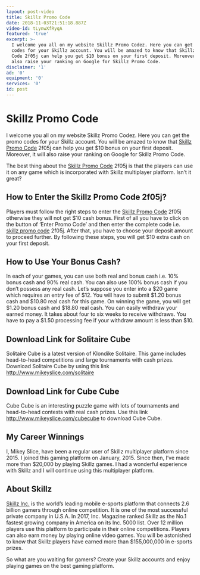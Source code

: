 ```yaml
---
layout: post-video
title: Skillz Promo Code
date: 2018-11-03T21:51:18.887Z
video-id: tLynwXfRyqA
featured: 'true'
excerpt: >-
  I welcome you all on my website Skillz Promo Codez. Here you can get the promo
  codes for your Skillz account. You will be amazed to know that Skillz Promo
  Code 2f05j can help you get $10 bonus on your first deposit. Moreover, it will
  also raise your ranking on Google for Skillz Promo Code. 
disclaimer: '1'
ad: '0'
equipment: '0'
services: '0'
id: post
---
```

# Skillz Promo Code

I welcome you all on my website Skillz Promo Codez. Here you can get the promo codes for your Skillz account. You will be amazed to know that [Skillz Promo Code](https://skillz.com/p/2f05J) 2f05j can help you get $10 bonus on your first deposit. Moreover, it will also raise your ranking on Google for Skillz Promo Code. 

The best thing about the [Skillz Promo Code](https://skillz.com/p/2f05J) 2f05j is that the players can use it on any game which is incorporated with Skillz multiplayer platform. Isn’t it great?

## How to Enter the Skillz Promo Code 2f05j?

Players must follow the right steps to enter the [Skillz Promo Code](https://skillz.com/p/2f05J) 2f05j otherwise they will not get $10 cash bonus. First of all you have to click on the button of ‘Enter Promo Code’ and then enter the complete code i.e. [skillz promo code](https://skillz.com/p/2f05J) 2f05j. After that, you have to choose your deposit amount to proceed further. By following these steps, you will get $10 extra cash on your first deposit.

## How to Use Your Bonus Cash?

In each of your games, you can use both real and bonus cash i.e. 10% bonus cash and 90% real cash. You can also use 100% bonus cash if you don’t possess any real cash. Let’s suppose you enter into a $20 game which requires an entry fee of $12. You will have to submit $1.20 bonus cash and $10.80 real cash for this game. On winning the game, you will get $1.20 bonus cash and $18.80 real cash. You can easily withdraw your earned money. It takes about four to six weeks to receive withdraws. You have to pay a $1.50 processing fee if your withdraw amount is less than $10.

## Download Link for Solitaire Cube

Solitaire Cube is a latest version of Klondike Solitaire. This game includes head-to-head competitions and large tournaments with cash prizes. Download Solitaire Cube by using this link [http://www.mikeyslice.com/solitaire
](http://www.mikeyslice.com/solitaire)

## Download Link for Cube Cube

Cube Cube is an interesting puzzle game with lots of tournaments and head-to-head contests with real cash prizes. Use this link <http://www.mikeyslice.com/cubecube> to download Cube Cube.

## My Career Winnings

I, Mikey Slice, have been a regular user of Skillz multiplayer platform since 2015. I joined this gaming platform on January, 2015. Since then, I’ve made more than $20,000 by playing Skillz games. I had a wonderful experience with Skillz and I will continue using this multiplayer platform.

## About Skillz

[Skillz Inc.](http://www.skillz.com) is the world’s leading mobile e-sports platform that connects 2.6 billion gamers through online competition. It is one of the most successful private company in U.S.A. In 2017, Inc. Magazine ranked Skillz as the No.1 fastest growing company in America on its Inc. 5000 list. Over 12 million players use this platform to participate in their online competitions. Players can also earn money by playing online video games. You will be astonished to know that Skillz players have earned more than $155,000,000 in e-sports prizes. 

So what are you waiting for gamers? Create your Skillz accounts and enjoy playing games on the best gaming platform.

